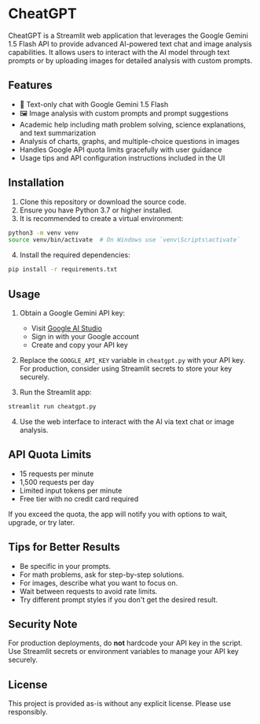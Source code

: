 # CheatGPT

CheatGPT is a Streamlit web application that leverages the Google Gemini 1.5 Flash API to provide advanced AI-powered text chat and image analysis capabilities. It allows users to interact with the AI model through text prompts or by uploading images for detailed analysis with custom prompts.

## Features

- 💬 Text-only chat with Google Gemini 1.5 Flash
- 🖼️ Image analysis with custom prompts and prompt suggestions
- Academic help including math problem solving, science explanations, and text summarization
- Analysis of charts, graphs, and multiple-choice questions in images
- Handles Google API quota limits gracefully with user guidance
- Usage tips and API configuration instructions included in the UI

## Installation

1. Clone this repository or download the source code.
2. Ensure you have Python 3.7 or higher installed.
3. It is recommended to create a virtual environment:

```bash
python3 -m venv venv
source venv/bin/activate  # On Windows use `venv\Scripts\activate`
```

4. Install the required dependencies:

```bash
pip install -r requirements.txt
```

## Usage

1. Obtain a Google Gemini API key:

   - Visit [Google AI Studio](https://makersuite.google.com/app/apikey)
   - Sign in with your Google account
   - Create and copy your API key

2. Replace the `GOOGLE_API_KEY` variable in `cheatgpt.py` with your API key. For production, consider using Streamlit secrets to store your key securely.

3. Run the Streamlit app:

```bash
streamlit run cheatgpt.py
```

4. Use the web interface to interact with the AI via text chat or image analysis.

## API Quota Limits

- 15 requests per minute
- 1,500 requests per day
- Limited input tokens per minute
- Free tier with no credit card required

If you exceed the quota, the app will notify you with options to wait, upgrade, or try later.

## Tips for Better Results

- Be specific in your prompts.
- For math problems, ask for step-by-step solutions.
- For images, describe what you want to focus on.
- Wait between requests to avoid rate limits.
- Try different prompt styles if you don't get the desired result.

## Security Note

For production deployments, do **not** hardcode your API key in the script. Use Streamlit secrets or environment variables to manage your API key securely.

## License

This project is provided as-is without any explicit license. Please use responsibly.
